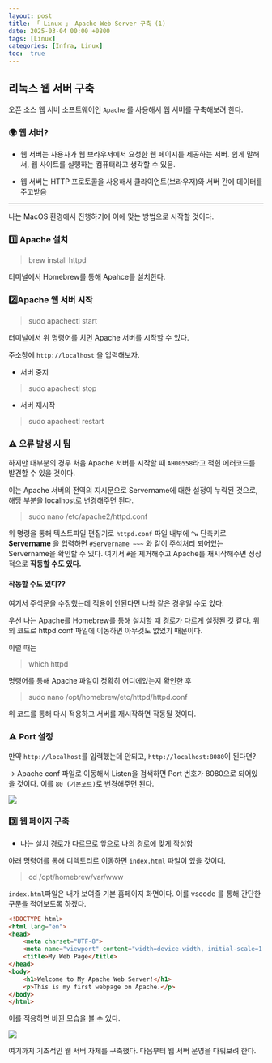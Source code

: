 ```yaml
---
layout: post
title: 「 Linux 」 Apache Web Server 구축 (1)
date: 2025-03-04 00:00 +0800
tags: [Linux]
categories: [Infra, Linux]
toc:  true
---
```


## 리눅스 웹 서버 구축
오픈 소스 웹 서버 소프트웨어인 `Apache` 를 사용해서 웹 서버를 구축해보려 한다.
<!--more-->

### 🌍 웹 서버?
- 웹 서버는 사용자가 웹 브라우저에서 요청한 웹 페이지를 제공하는 서버. 쉽게 말해서, 웹 사이트를 실행하는 컴퓨터라고 생각할 수 있음. 

- 웹 서버는 HTTP 프로토콜을 사용해서 클라이언트(브라우저)와 서버 간에 데이터를 주고받음

---

나는 MacOS 환경에서 진행하기에 이에 맞는 방법으로 시작할 것이다.

### 1️⃣ Apache 설치
> brew install httpd

터미널에서 Homebrew를  통해 Apahce를 설치한다.

### 2️⃣Apache 웹 서버 시작
> sudo apachectl start

터미널에서 위 명령어를 치면 Apache 서버를 시작할 수 있다.

주소창에 `http://localhost` 을 입력해보자.

- 서버 중지
> sudo apachectl stop

- 서버 재시작
> sudo apachectl restart

### ⚠️ 오류 발생 시 팁
하지만 대부분의 경우 처음 Apache 서버를 시작할 때 `AH00558`라고 적힌 에러코드를 발견할 수 있을 것이다.

이는 Apache 서버의 전역의 지시문으로 Servername에 대한 설정이 누락된 것으로, 해당 부분을 localhost로 변경해주면 된다.

> sudo nano /etc/apache2/httpd.conf

위 명령을 통해 텍스트파일 편집기로 `httpd.conf` 파일 내부에 `^w` 단축키로 **Servername** 을 입력하면 `#Servername ~~~` 와 같이 주석처리 되어있는 Servername을 확인할 수 있다. 여기서 `#`을 제거해주고 
Apache를 재시작해주면 정상적으로 **작동할 수도 있다.**

#### 작동할 수도 있다??
여기서 주석문을 수정했는데 적용이 안된다면 나와 같은 경우일 수도 있다. 

우선 나는 Apache를 Homebrew를 통해 설치할 때 경로가 다르게 설정된 것 같다. 위의 코드로 httpd.conf 파일에 이동하면 아무것도 없었기 때문이다. 

이럴 때는
>which httpd

명령어를 통해 Apache 파일이 정확히 어디에있는지 확인한 후 

>sudo nano /opt/homebrew/etc/httpd/httpd.conf

위 코드를 통해 다시 적용하고 서버를 재시작하면 작동될 것이다.

### ⚠️ Port 설정

만약 `http://localhost`를 입력했는데 안되고, `http://localhost:8080`이 된다면? 

-> Apache conf 파일로 이동해서 Listen을 검색하면 Port 번호가 8080으로 되어있을 것이다. 이를 `80 (기본포트)`로 변경해주면 된다.

![](https://velog.velcdn.com/images/ghkdehs/post/46421195-4930-4d18-9962-4ce000873a55/image.png)



### 3️⃣ 웹 페이지 구축

* 나는 설치 경로가 다르므로 앞으로 나의 경로에 맞게 작성함

아래 명령어를 통해 디렉토리로 이동하면 `index.html` 파일이 있을 것이다.


> cd /opt/homebrew/var/www

`index.html`파일은 내가 보여줄 기본 홈페이지 화면이다. 이를 vscode 를 통해 간단한 구문을 적어보도록 하겠다.


```html
<!DOCTYPE html>
<html lang="en">
<head>
    <meta charset="UTF-8">
    <meta name="viewport" content="width=device-width, initial-scale=1.0">
    <title>My Web Page</title>
</head>
<body>
    <h1>Welcome to My Apache Web Server!</h1>
    <p>This is my first webpage on Apache.</p>
</body>
</html>
```
이를 적용하면 바뀐 모습을 볼 수 있다.

![](https://velog.velcdn.com/images/ghkdehs/post/45bb71ed-d9f0-41d7-bc0f-24ac536c4ae9/image.png)


여기까지 기초적인 웹 서버 자체를 구축했다. 
다음부터 웹 서버 운영을 다뤄보려 한다.
  
  